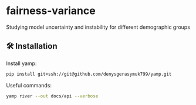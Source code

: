 # fairness-variance

Studying model uncertainty and instability for different demographic groups


## 🛠 Installation

Install yamp:
```bash
pip install git+ssh://git@github.com/denysgerasymuk799/yamp.git
```


Useful commands:
```bash
yamp river --out docs/api --verbose
```
